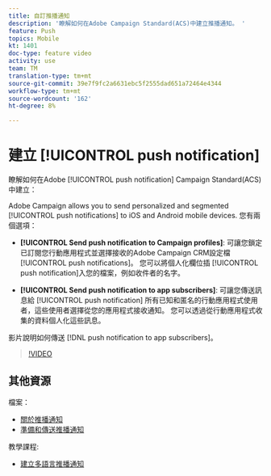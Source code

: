 ```yaml
---
title: 自訂推播通知
description: '瞭解如何在Adobe Campaign Standard(ACS)中建立推播通知。 '
feature: Push
topics: Mobile
kt: 1401
doc-type: feature video
activity: use
team: TM
translation-type: tm+mt
source-git-commit: 39e7f9fc2a6631ebc5f2555dad651a72464e4344
workflow-type: tm+mt
source-wordcount: '162'
ht-degree: 8%

---
```



# 建立 [!UICONTROL push notification]

瞭解如何在Adobe [!UICONTROL push notification] Campaign Standard(ACS)中建立：

Adobe Campaign allows you to send personalized and segmented [!UICONTROL push notifications] to iOS and Android mobile devices. 您有兩個選項：

* **[!UICONTROL Send push notification to Campaign profiles]**: 可讓您鎖定已訂閱您行動應用程式並選擇接收的Adobe Campaign CRM設定檔 [!UICONTROL push notifications]。 您可以將個人化欄位插 [!UICONTROL push notification]入您的檔案，例如收件者的名字。

* **[!UICONTROL Send push notification to app subscribers]**: 可讓您傳送訊息給 [!UICONTROL push notification] 所有已知和匿名的行動應用程式使用者，這些使用者選擇從您的應用程式接收通知。 您可以透過從行動應用程式收集的資料個人化這些訊息。

影片說明如何傳送 [!DNL push notification to app subscribers]。

>[!VIDEO](https://video.tv.adobe.com/v/31499?quality=12)

## 其他資源

檔案：

* [關於推播通知](https://docs.adobe.com/content/help/en/campaign-standard/using/communication-channels/push-notifications/about-push-notifications.html)
* [準備和傳送推播通知](https://docs.adobe.com/content/help/en/campaign-standard/using/communication-channels/push-notifications/preparing-and-sending-a-push-notification.html)

教學課程:

* [建立多語言推播通知](/help/communication-channels/mobile/push-notifications/creating-multilingual-push-notifications.md)
